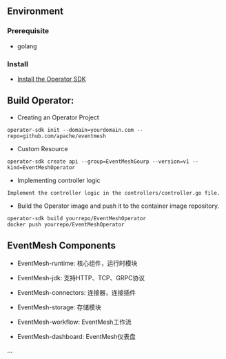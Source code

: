 ## Environment

### Prerequisite

- golang

### Install

- [Install the Operator SDK](https://v1-5-x.sdk.operatorframework.io/docs/installation/)

## Build Operator:

- Creating an Operator Project

```
operator-sdk init --domain=yourdomain.com --repo=github.com/apache/eventmesh
```

- Custom Resource

```
operator-sdk create api --group=EventMeshGourp --version=v1 --kind=EventMeshOperator
```

- Implementing controller logic

```
Implement the controller logic in the controllers/controller.go file.
```

- Build the Operator image and push it to the container image repository.

```
operator-sdk build yourrepo/EventMeshOperator
docker push yourrepo/EventMeshOperator
```

## EventMesh Components

- EventMesh-runtime: 核心组件，运行时模块
  
- EventMesh-jdk: 支持HTTP、TCP、GRPC协议
  
- EventMesh-connectors: 连接器，连接插件
  
- EventMesh-storage: 存储模块

- EventMesh-workflow: EventMesh工作流

- EventMesh-dashboard: EventMesh仪表盘

...